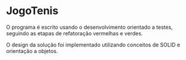 # JogoTenis

O programa é escrito usando o desenvolvimento orientado a testes, seguindo as etapas de refatoração vermelhas e verdes.

O design da solução foi implementado utilizando conceitos de SOLID e orientação a objetos.
